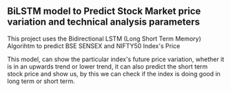 ## BiLSTM model to Predict Stock Market price variation and technical analysis parameters

This project uses the Bidirectional LSTM (Long Short Term Memory) Algorihtm to predict BSE SENSEX and NIFTY50 Index's Price

This model, can show the particular index's future price variation, whether it is in an upwards trend or lower trend, it can also predict the short term stock price and show us, by this we can check if the index is doing good in long term or short term.
